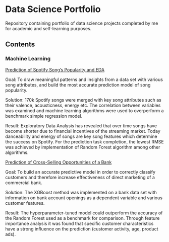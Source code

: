 # Data Science Portfolio

Repository containing portfolio of data science projects completed by me for academic and self-learning purposes. 

## Contents

### Machine Learning

[Prediction of Spotify Song’s Popularity and EDA](https://github.com/tatiana-norkina/data-science-portfolio/blob/main/Prediction%20of%20Spotify%20Song%E2%80%99s%20Popularity/main.ipynb) 

Goal: To draw meaningful patterns and insights from a data set with various song attributes, and build the most accurate prediction model of song popularity.

Solution: 170k Spotify songs were merged with key song attributes such as their valence, acousticness, energy etc. The correlation between variables was examined and machine learning algorithms were used to overperform a benchmark simple regression model.

Result: Exploratory Data Analysis has revealed that over time songs have become shorter due to financial incentives of the streaming market. Today danceability and energy of songs are key song features which determine the success on Spotify. For the prediction task completion, the lowest RMSE was achieved by implementation of Random Forest algorithm among other algorithms.    

[Prediction of Cross-Selling Opportunities of a Bank](https://github.com/tatiana-norkina/data-science-portfolio/blob/main/Prediction%20of%20Cross-Selling%20Opportunities%20of%20a%20Bank/main.R)

Goal: To build an accurate predictive model in order to correctly classify customers and therefore increase effectiveness of direct marketing of a commercial bank.

Solution: The XGBoost method was implemented on a bank data set with information on bank account openings as a dependent variable and various customer features. 

Result: The hyperparameter-tuned model could outperform the accuracy of the Random Forest used as a benchmark for comparison. Through feature importance analysis it was found that specific customer characteristics have a strong influence on the prediction (customer activity, age, product ads).

